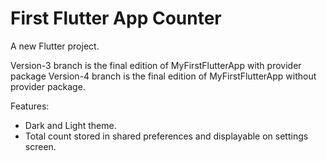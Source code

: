 # First Flutter App Counter

A new Flutter project.

Version-3 branch is the final edition of MyFirstFlutterApp with provider package
Version-4 branch is the final edition of MyFirstFlutterApp without provider package.

Features:
  - Dark and Light theme.
  - Total count stored in shared preferences and displayable on settings screen.
